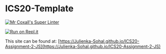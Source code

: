 # ICS20-Template

[![Mr Coxall's Super Linter](https://github.com/Julienka-Sohal/ICS20-Assignment-2-JS/workflows/Mr%20Coxall's%20Super%20Linter/badge.svg)](https://github.com/Julienka-Sohal/ICS20-Assignment-2-JS/actions/)

[![Run on Repl.it](https://repl.it/badge/github/Julienka-Sohal/ICS20-Assignment-2-JS)](https://repl.it/github/Julienka-Sohal/ICS20-Assignment-2-JS)

This site can be found at: [https://Julienka-Sohal.github.io/ICS20-Assignment-2-JS](https://Julienka-Sohal.github.io/ICS20-Assignment-2-JS)
